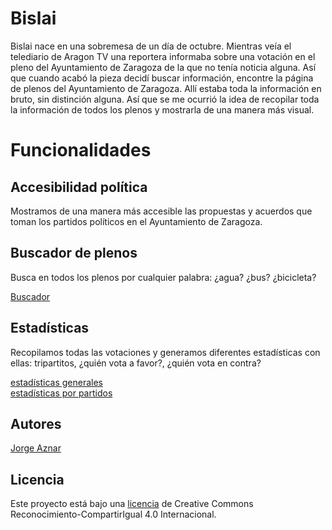 # Bislai

Bislai nace en una sobremesa de un día de octubre. Mientras veía el telediario de Aragon TV una reportera informaba sobre una votación en el pleno del Ayuntamiento de Zaragoza de la que no tenía noticia alguna. Así que cuando acabó la pieza decidí buscar información, encontre la página de plenos del Ayuntamiento de Zaragoza. Allí estaba toda la información en bruto, sin distinción alguna. Así que se me ocurrió la idea de recopilar toda la información de todos los plenos y mostrarla de una manera más visual.

# Funcionalidades

## Accesibilidad política

Mostramos de una manera más accesible las propuestas y acuerdos que toman los partidos políticos en el Ayuntamiento de Zaragoza.

## Buscador de plenos

Busca en todos los plenos por cualquier palabra: ¿agua? ¿bus? ¿bicicleta?

[Buscador](http://bislai.co/buscador)

## Estadísticas

Recopilamos todas las votaciones y generamos diferentes estadísticas con ellas: tripartitos, ¿quién vota a favor?, ¿quién vota en contra?

[estadísticas generales](http://bislai.co/estadisticas)    
[estadísticas por partidos](http://bislai.co/partidos)

## Autores

[Jorge Aznar](https://github.com/jorgeatgu)

## Licencia

Este proyecto está bajo una [licencia](LICENSE.md) de Creative Commons Reconocimiento-CompartirIgual 4.0 Internacional.


